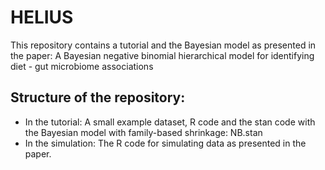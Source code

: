 # HELIUS
This repository contains a tutorial and the Bayesian model as presented in the paper: A Bayesian negative binomial hierarchical model for identifying diet - gut microbiome associations

## Structure of the repository:
- In the tutorial: A small example dataset, R code and the stan code with the Bayesian model with family-based shrinkage: NB.stan
- In the simulation: The R code for simulating data as presented in the paper.
